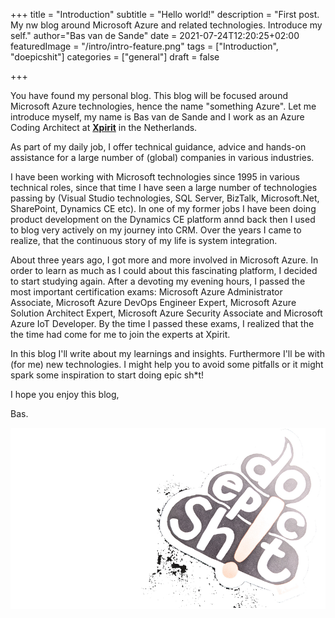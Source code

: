 +++
title = "Introduction"
subtitle = "Hello world!"
description = "First post. My nw blog around Microsoft Azure and related technologies. Introduce my self."
author="Bas van de Sande"
date = 2021-07-24T12:20:25+02:00
featuredImage = "/intro/intro-feature.png"
tags = ["Introduction", "doepicshit"]
categories = ["general"]
draft = false

+++

You have found my personal blog. This blog will be focused around Microsoft Azure technologies, hence the name "something Azure". Let me introduce myself, my name is Bas van de Sande and I work as an Azure Coding Architect at [**Xpirit**](https://www.xpirit.com) in the Netherlands.

As part of  my daily job, I offer technical guidance, advice and hands-on assistance for a large number of (global) companies in various industries. 

I have been working with Microsoft technologies since 1995 in various technical roles, since that time I have seen a large number of technologies passing by (Visual Studio technologies, SQL Server, BizTalk, Microsoft.Net, SharePoint, Dynamics CE etc). In one of my former jobs I have been doing product development on the Dynamics CE platform annd back then I used to blog very actively on my journey into CRM. Over the years I came to realize, that the continuous story of my life is system integration.  

About three years ago, I got more and more involved in Microsoft Azure. In order to learn as much as I could about this fascinating platform, I decided to start studying again. After a devoting my evening hours, I passed the most important certification exams: Microsoft Azure Administrator Associate, Microsoft Azure DevOps Engineer Expert, Microsoft Azure Solution Architect Expert, Microsoft Azure Security Associate and Microsoft Azure IoT Developer. By the time I passed these exams, I realized that the the time had come for me to join the experts at Xpirit. 

In this blog I'll write about my learnings and insights. Furthermore I'll be with (for me) new technologies. I might help you to avoid some pitfalls or it might spark some inspiration to start doing epic sh*t!  

I hope you enjoy this blog,

Bas.

![#doepicshit](/intro/doepicshit.png)
